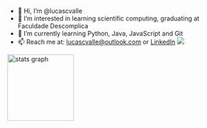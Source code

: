 - 👋 Hi, I’m @lucascvalle
- 👀 I’m interested in learning scientific computing, graduating at Faculdade Descomplica
- 🌱 I’m currently learning Python, Java, JavaScript and Git 
- 📫 Reach me at: lucascvalle@outlook.com or [LinkedIn](https://www.linkedin.com/in/lucascvalle)
![](https://giphy.com/gifs/matrix-awesome-gifs-gif-quEsMOrr3hmQ8)

<div align="left">
  <img src="https://github-readme-stats.vercel.app/api?hide_title=false&hide_rank=false&show_icons=true&include_all_commits=true&count_private=true&disable_animations=false&theme=dracula&locale=en&hide_border=false&username=lucascvalle" height="150" alt="stats graph"  />
